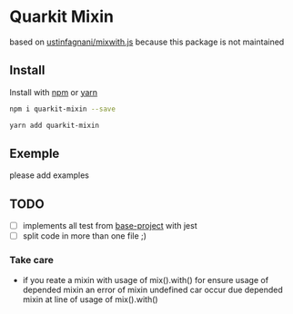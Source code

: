# Quarkit Mixin

based on [ustinfagnani/mixwith.js](https://github.com/justinfagnani/mixwith.js) because this package is not maintained



## Install

Install with [npm](https://www.npmjs.com/) or [yarn](https://yarnpkg.com/)

```sh
npm i quarkit-mixin --save

yarn add quarkit-mixin
```

## Exemple

please add examples


## TODO

- [ ] implements all test from [base-project](https://github.com/justinfagnani/mixwith.js/blob/master/test/mix-test.js) with jest
- [ ] split code in more than one file ;)

### Take care

- if you reate a mixin with usage of mix().with() for ensure usage of depended mixin an error of mixin undefined car occur due depended mixin at line of usage of mix().with()